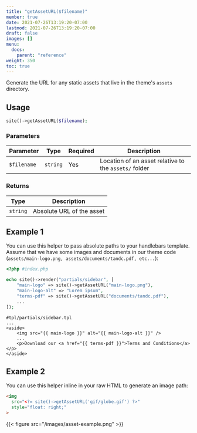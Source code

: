 ```yaml
---
title: "getAssetURL($filename)"
member: true
date: 2021-07-26T13:19:20-07:00
lastmod: 2021-07-26T13:19:20-07:00
draft: false
images: []
menu:
  docs:
    parent: "reference"
weight: 350
toc: true
---
```


Generate the URL for any static assets that live in the theme's `assets` directory.

## Usage

```php
site()->getAssetURL($filename);
```

### Parameters

| Parameter   | Type     | Required | Description                                           |
| ----------- | -------- | -------- | ----------------------------------------------------- |
| `$filename` | `string` | Yes      | Location of an asset relative to the `assets/` folder |

### Returns

| Type     | Description               |
| -------- | ------------------------- |
| `string` | Absolute URL of the asset |

## Example 1

You can use this helper to pass absolute paths to your handlebars template. Assume that we have some images and documents in our theme code (`assets/main-logo.png, assets/documents/tandc.pdf, etc...`):
```php
<?php #index.php

echo site()->render("partials/sidebar", [
    "main-logo" => site()->getAssetURL("main-logo.png"),
    "main-logo-alt" => "Lorem ipsum",
    "terms-pdf" => site()->getAssetURL("documents/tandc.pdf"),
    ...
]);
```

```
#tpl/partials/sidebar.tpl
...
<aside>
    <img src="{{ main-logo }}" alt="{{ main-logo-alt }}" />
    ...
    <p>Download our <a href="{{ terms-pdf }}">Terms and Conditions</a></p>
</aside>
```

## Example 2

You can use this helper inline in your raw HTML to generate an image path:

```html
<img
  src="<?= site()->getAssetURL('gif/globe.gif') ?>"
  style="float: right;"
>
```

{{< figure src="/images/asset-example.png" >}}
